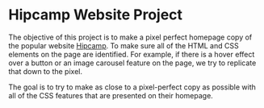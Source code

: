 # Hipcamp Website Project

The objective of this project is to make a pixel perfect homepage copy of the popular website [Hipcamp](https://www.hipcamp.com/en-US).
To make sure all of the HTML and CSS elements on the page are identified. For example, if there is a hover effect over a button or an image carousel feature on the page, we try to replicate that down to the pixel.

The goal is to try to make as close to a pixel-perfect copy as possible with all of the CSS features that are presented on their homepage.
